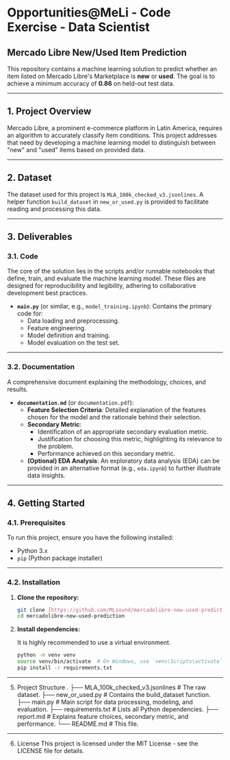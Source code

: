# Opportunities@MeLi - Code Exercise - Data Scientist
## Mercado Libre New/Used Item Prediction

This repository contains a machine learning solution to predict whether an item listed on Mercado Libre's Marketplace is **new** or **used**. The goal is to achieve a minimum accuracy of **0.86** on held-out test data.

---

## 1. Project Overview

Mercado Libre, a prominent e-commerce platform in Latin America, requires an algorithm to accurately classify item conditions. This project addresses that need by developing a machine learning model to distinguish between "new" and "used" items based on provided data.

---

## 2. Dataset

The dataset used for this project is `MLA_100k_checked_v3.jsonlines`. A helper function `build_dataset` in `new_or_used.py` is provided to facilitate reading and processing this data.

---

## 3. Deliverables

### 3.1. Code

The core of the solution lies in the scripts and/or runnable notebooks that define, train, and evaluate the machine learning model. These files are designed for reproducibility and legibility, adhering to collaborative development best practices.

* **`main.py`** (or similar, e.g., `model_training.ipynb`): Contains the primary code for:
    * Data loading and preprocessing.
    * Feature engineering.
    * Model definition and training.
    * Model evaluation on the test set.

---

### 3.2. Documentation

A comprehensive document explaining the methodology, choices, and results.

* **`documentation.md`** (or `documentation.pdf`):
    * **Feature Selection Criteria**: Detailed explanation of the features chosen for the model and the rationale behind their selection.
    * **Secondary Metric**:
        * Identification of an appropriate secondary evaluation metric.
        * Justification for choosing this metric, highlighting its relevance to the problem.
        * Performance achieved on this secondary metric.
    * **(Optional) EDA Analysis**: An exploratory data analysis (EDA) can be provided in an alternative format (e.g., `eda.ipynb`) to further illustrate data insights.

---

## 4. Getting Started

### 4.1. Prerequisites

To run this project, ensure you have the following installed:

* Python 3.x
* `pip` (Python package installer)

---

### 4.2. Installation

1.  **Clone the repository:**

    ```bash
    git clone [https://github.com/MLsound/mercadolibre-new-used-prediction.git](https://github.com/MLsound/mercadolibre-new-used-prediction.git)
    cd mercadolibre-new-used-prediction
    ```

2.  **Install dependencies:**

    It is highly recommended to use a virtual environment.

    ```bash
    python -m venv venv
    source venv/bin/activate  # On Windows, use `venv\Scripts\activate`
    pip install -r requirements.txt
    ```
    
---

5. Project Structure
.
├── MLA_100k_checked_v3.jsonlines  # The raw dataset.
├── new_or_used.py                 # Contains the build_dataset function.
├── main.py                        # Main script for data processing, modeling, and evaluation.
├── requirements.txt               # Lists all Python dependencies.
├── report.md                      # Explains feature choices, secondary metric, and performance.
└── README.md                      # This file.

---

6. License
This project is licensed under the MIT License - see the LICENSE file for details.